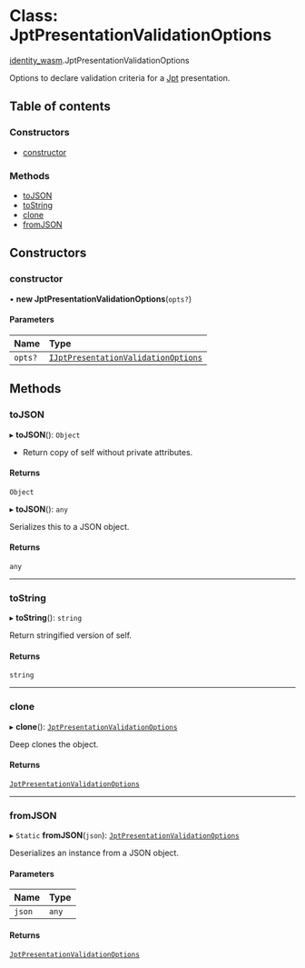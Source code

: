 # Class: JptPresentationValidationOptions

[identity\_wasm](../modules/identity_wasm.md).JptPresentationValidationOptions

Options to declare validation criteria for a [Jpt](identity_wasm.Jpt.md) presentation.

## Table of contents

### Constructors

- [constructor](identity_wasm.JptPresentationValidationOptions.md#constructor)

### Methods

- [toJSON](identity_wasm.JptPresentationValidationOptions.md#tojson)
- [toString](identity_wasm.JptPresentationValidationOptions.md#tostring)
- [clone](identity_wasm.JptPresentationValidationOptions.md#clone)
- [fromJSON](identity_wasm.JptPresentationValidationOptions.md#fromjson)

## Constructors

### constructor

• **new JptPresentationValidationOptions**(`opts?`)

#### Parameters

| Name | Type |
| :------ | :------ |
| `opts?` | [`IJptPresentationValidationOptions`](../interfaces/identity_wasm.IJptPresentationValidationOptions.md) |

## Methods

### toJSON

▸ **toJSON**(): `Object`

* Return copy of self without private attributes.

#### Returns

`Object`

▸ **toJSON**(): `any`

Serializes this to a JSON object.

#### Returns

`any`

___

### toString

▸ **toString**(): `string`

Return stringified version of self.

#### Returns

`string`

___

### clone

▸ **clone**(): [`JptPresentationValidationOptions`](identity_wasm.JptPresentationValidationOptions.md)

Deep clones the object.

#### Returns

[`JptPresentationValidationOptions`](identity_wasm.JptPresentationValidationOptions.md)

___

### fromJSON

▸ `Static` **fromJSON**(`json`): [`JptPresentationValidationOptions`](identity_wasm.JptPresentationValidationOptions.md)

Deserializes an instance from a JSON object.

#### Parameters

| Name | Type |
| :------ | :------ |
| `json` | `any` |

#### Returns

[`JptPresentationValidationOptions`](identity_wasm.JptPresentationValidationOptions.md)
